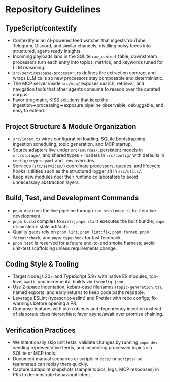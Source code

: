 # Repository Guidelines

## TypeScript/contextify
- Contextify is an AI-powered feed watcher that ingests YouTube, Telegram, Discord, and similar channels, distilling noisy feeds into structured, agent-ready insights.
- Incoming payloads land in the SQLite `raw_content` table; downstream processors turn each entry into topics, metrics, and keywords tuned for LLM reasoning.
- `src/services/base-processor.ts` defines the extraction contract and wraps LLM calls so new processors stay composable and deterministic.
- The MCP server inside `src/mcp/` exposes search, retrieval, and navigation tools that other agents consume to reason over the curated corpus.
- Favor pragmatic, KISS solutions that keep the ingestion→processing→exposure pipeline observable, debuggable, and easy to extend.

## Project Structure & Module Organization
- `src/index.ts` wires configuration loading, SQLite bootstrapping, ingestion scheduling, topic generation, and MCP startup.
- Source adapters live under `src/sources/`, persistent models in `src/storage/`, and shared types + loaders in `src/config/` with defaults in `config/crypto.yaml` and `.env` overrides.
- Services (`src/services/`) coordinate processors, queues, and lifecycle hooks; utilities such as the structured logger sit in `src/utils/`.
- Keep new modules near their runtime collaborators to avoid unnecessary abstraction layers.

## Build, Test, and Development Commands
- `pnpm dev` runs the live pipeline through `tsx src/index.ts` for iterative development.
- `pnpm build` compiles to `dist/`; `pnpm start` executes the built bundle; `pnpm clean` clears stale artifacts.
- Quality gates rely on `pnpm lint`, `pnpm lint:fix`, `pnpm format`, `pnpm format:check`, and `pnpm typecheck` for fast feedback.
- `pnpm test` is reserved for a future end-to-end smoke harness; avoid unit-test scaffolding unless requirements change.

## Coding Style & Tooling
- Target Node.js 20+ and TypeScript 5.9+ with native ES modules, top-level `await`, and incremental builds via `tsconfig.json`.
- Use 2-space indentation, kebab-case filenames (`topic-generation.ts`), named exports, and early returns to keep code paths readable.
- Leverage ESLint (typescript-eslint) and Prettier with repo configs; fix warnings before opening a PR.
- Compose features with plain objects and dependency injection instead of elaborate class hierarchies; favor async/await over promise chaining.

## Verification Practices
- We intentionally skip unit tests; validate changes by running `pnpm dev`, seeding representative feeds, and inspecting processed topics via SQLite or MCP tools.
- Document manual scenarios or scripts in `docs/` or `scripts/` so teammates can replay them quickly.
- Capture datapoint snapshots (sample topics, logs, MCP responses) in PRs to demonstrate behavioral intent.